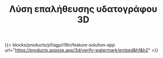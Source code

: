 ﻿---
title: Λύση επαλήθευσης υδατογράφου 3D 
weight: 7730
url: /el/verify-watermark
limit: 
description: Επιβεβαίωση του υδατογραφικού σήματος από το αρχείο 3D σας.
---
{{< blocks/products/pf/agp/i18n/feature-solution-app url="https://products.aspose.app/3d/verify-watermark/embed&h1&h2" >}}
